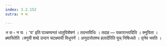 ```yaml
---
index: 3.2.152
sutra: न यः

---
```

_न यः_ - न यः । 'य' इति पञ्चम्यनतं धातुविशेषणं । तदन्तविधिः । तदाह —  यकारान्तादिति । क्नूयिता । क्ष्मायितेति ।क्नुयी शब्दे उन्दन चटक्ष्मायी विधूनने॑ । अनुदात्तेतश्च हलादे॑रिति युच् निषिध्यते । तृनेव भवति ।